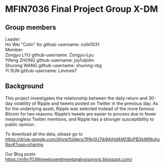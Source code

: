MFIN7036 Final Project Group X-DM
===
Group members
---
Leader:\
Ho Wei "Colin" Ko github-username: colin1031\
Member:\
Zongyu LYU github-username: Zongyu-Lyu\
Yifeng ZHONG github-username: joyfuljohn\
Shurong WANG github-username: shurong-rbg\
Yi SUN github-username: Levinee7


Background
---
This project investigates the relationship between the daily return and 30-day volatility of Ripple and tweets posted on Twitter in the previous day. As for the underlying asset, Ripple was selected instead of the more famous Bitcoin for two reasons: Ripple’s tweets are easier to process due to fewer meaningless Twitter mentions, and Ripple has a stronger susceptibility to public opinion.


To download all the data, please go to https://drive.google.com/drive/folders/1PAr0U7jk9AjHdAMOBzPB3kWlNuhs9svK?usp=sharing

Our Blog posts
https://mfin7036tweetssentimentanalysisonxrp.blogspot.com/
